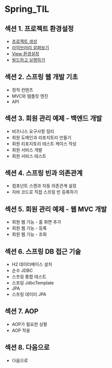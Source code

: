# Spring_TIL

## 섹션 1. 프로젝트 환경설정
- [프로젝트 생성](TIL/section1_1/README.md)
- [라이브러리 살펴보기](TIL/section1_2/README.md)
- [View 환경설정](TIL/section1_3/README.md)
- [빌드하고 실행하기](TIL/section1_4/README.md)

## 섹션 2. 스프링 웹 개발 기초
- 정적 컨텐츠
- MVC와 템플릿 엔진
- API

## 섹션 3. 회원 관리 예제 - 백엔드 개발
- 비즈니스 요구사항 정리
- 회원 도메인과 리포지토리 만들기
- 회원 리포지토리 테스트 케이스 작성
- 회원 서비스 개발
- 회원 서비스 테스트

## 섹션 4. 스프링 빈과 의존관계
- 컴포넌트 스캔과 자동 의존관계 설정
- 자바 코드로 직접 스프링 빈 등록하기

## 섹션 5. 회원 관리 예제 - 웹 MVC 개발
- 회원 웹 기능 - 홈 화면 추가
- 회원 웹 기능 - 등록
- 회원 웹 기능 - 조회

## 섹션 6. 스프링 DB 접근 기술
- H2 데이터베이스 설치
- 순수 JDBC
- 스프링 통합 테스트
- 스프링 JdbcTemplate
- JPA
- 스프링 데이터 JPA

## 섹션 7. AOP
- AOP가 필요한 상황
- AOP 적용

## 섹션 8. 다음으로
- 다음으로